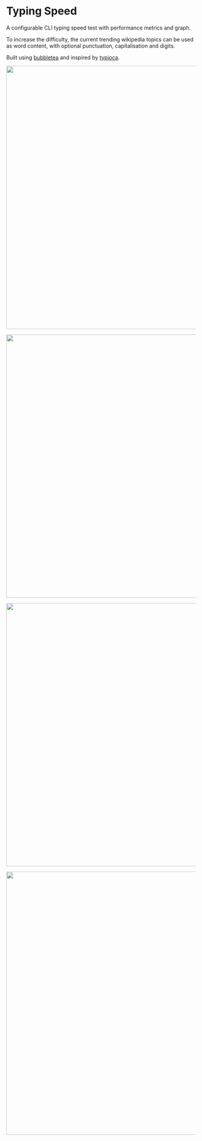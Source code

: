 # Typing Speed

A configurable CLI typing speed test with performance metrics and graph.

To increase the difficulty, the current trending wikipedia topics can be used as word content, with optional punctuation, capitalisation and digits.

Built using [bubbletea](https://github.com/charmbracelet/bubbletea) and inspired by [typioca](https://github.com/bloznelis/typioca).

<p align="center">
	<img width="700" src="https://user-images.githubusercontent.com/41476809/179508232-ddac709c-2ec2-4eed-9378-6a354a3bd87e.png">
</p>

<p align="center">
	<img width="700" src="https://user-images.githubusercontent.com/41476809/179508235-84fc1bc1-d781-41f9-bc86-c8c2cb41ba03.png">
</p>

<p align="center">
	<img width="700" src="https://user-images.githubusercontent.com/41476809/179508237-d2fae177-45af-47d0-83f1-37f8e618d908.png">
</p>

<p align="center">
	<img width="700" src="https://user-images.githubusercontent.com/41476809/179508240-76fb384f-7ff8-4351-b8da-b7f47031f910.png">
</p>
